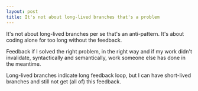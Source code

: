 ```yaml
---
layout: post
title: It's not about long-lived branches that's a problem
---
```


It's not about long-lived branches per se that's an anti-pattern. It's about coding alone for too long without the feedback.

Feedback if I solved the right problem, in the right way and if my work didn't invalidate, syntactically and semantically, work someone else has done in the meantime.

Long-lived branches indicate long feedback loop, but I can have short-lived branches and still not get (all of) this feedback.
